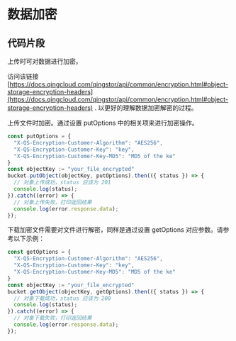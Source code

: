 # 数据加密

## 代码片段

上传时可对数据进行加密。

访问该链接 [https://docs.qingcloud.com/qingstor/api/common/encryption.html#object-storage-encryption-headers](https://docs.qingcloud.com/qingstor/api/common/encryption.html#object-storage-encryption-headers) .
以更好的理解数据加密解密的过程。

上传文件时加密。通过设置 putOptions 中的相关项来进行加密操作。

```javascript
const putOptions = {
  "X-QS-Encryption-Customer-Algorithm": "AES256",
  "X-QS-Encryption-Customer-Key": "key",
  "X-QS-Encryption-Customer-Key-MD5": "MD5 of the ke"
}
const objectKey := "your_file_encrypted"
bucket.putObject(objectKey, putOptions).then(({ status }) => {
  // 对象上传成功，status 应该为 201
  console.log(status);
}).catch((error) => {
  // 对象上传失败，打印返回结果
  console.log(error.response.data);
});
```

下载加密文件需要对文件进行解密，同样是通过设置 getOptions 对应参数。请参考以下示例：

```javascript
const getOptions = {
  "X-QS-Encryption-Customer-Algorithm": "AES256",
  "X-QS-Encryption-Customer-Key": "key",
  "X-QS-Encryption-Customer-Key-MD5": "MD5 of the ke"
}
const objectKey := "your_file_encrypted"
bucket.getObject(objectKey, getOptions).then(({ status }) => {
  // 对象下载成功，status 应该为 200
  console.log(status);
}).catch((error) => {
  // 对象下载失败，打印返回结果
  console.log(error.response.data);
});
```
